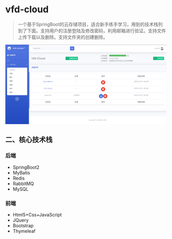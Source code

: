 # vfd-cloud

> ​		一个基于SpringBoot的云存储项目，适合新手练手学习，用到的技术栈列到了下面。支持用户的注册登陆及修改密码，利用邮箱进行验证。支持文件上传下载以及删除。支持文件夹的创建删除。

![](img/2021-01-27_23-37.png)

## 二、核心技术栈

### 后端

- SpringBoot2
- MyBatis
- Redis
- RabbitMQ
- MySQL

### 前端

- Html5+Css+JavaScript
- JQuery
- Bootstrap
- Thymeleaf